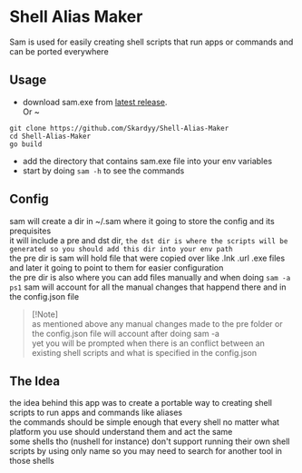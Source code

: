 # Shell Alias Maker  
Sam is used for easily creating shell scripts that run apps or commands and can be ported everywhere  

## Usage  
* download sam.exe from [latest release](https://github.com/Skardyy/Shell-Alias-Maker/releases/latest).  
Or ~  
```pwsh
git clone https://github.com/Skardyy/Shell-Alias-Maker
cd Shell-Alias-Maker
go build
```
* add the directory that contains sam.exe file into your env variables
* start by doing `sam -h` to see the commands

## Config  
sam will create a dir in ~/.sam where it going to store the config and its prequisites  
it will include a pre and dst dir, `the dst dir is where the scripts will be generated so you should add this dir into your env path`  
the pre dir is sam will hold file that were copied over like .lnk .url .exe files and later it going to point to them for easier configuration  
the pre dir is also where you can add files manually and when doing `sam -a ps1` sam will account for all the manual changes that happend there and in the config.json file  
> \[!Note]  
> as mentioned above any manual changes made to the pre folder or the config.json file will account after doing sam -a  
> yet you will be prompted when there is an conflict between an existing shell scripts and what is specified in the config.json

## The Idea  
the idea behind this app was to create a portable way to creating shell scripts to run apps and commands like aliases  
the commands should be simple enough that every shell no matter what platform you use should understand them and act the same  
some shells tho (nushell for instance) don't support running their own shell scripts by using only name so you may need to search for another tool in those shells  
